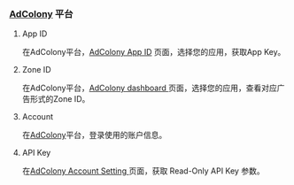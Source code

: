 ###     [AdColony](https://clients.adcolony.com/apps) 平台
1.  App ID
     
     在AdColony平台，[AdColony App ID](https://clients.adcolony.com/apps) 页面，选择您的应用，获取App Key。

2.  Zone ID

     在AdColony平台，[AdColony dashboard ](https://clients.adcolony.com/apps) 页面，选择您的应用，查看对应广告形式的Zone ID。

3. Account 

    在[AdColony](https://clients.adcolony.com/apps)平台，登录使用的账户信息。

4. API Key
 
    在[AdColony Account Setting ](https://clients.adcolony.com/apps) 页面，获取 Read-Only  API Key 参数。
